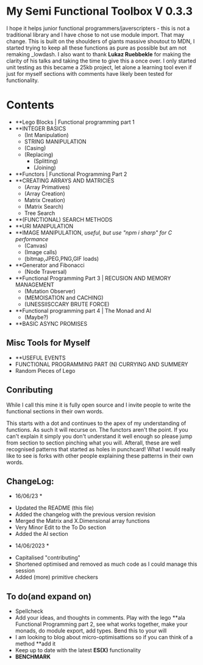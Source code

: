 # My Semi Functional Toolbox V 0.3.3
I hope it helps junior functional programmers/javerscripters - this is not a traditional library and I have chose to not use module import. That may change.
This is built on the shoulders of giants massive shoutout to MDN, I started trying to keep all these functions as pure as possible but am not remaking _lowdash.
 I also want to thank **Lukaz Ruebbekle** for making the clarity of his talks and taking the time to give this a once over. I only started unit testing as this became a 25kb project, let alone a learning tool even if just for myself 
sections with comments have likely been tested for functionality.
# Contents
- **Lego Blocks | Functional programming part 1
- **INTEGER BASICS
  - (Int Manipulation)
  - STRING MANIPULATION
  - (Casing)
  - (Replacing)
    - (Splitting)
    - (Joining)
 - **Functors | Functional Programming Part 2
 - **CREATING ARRAYS AND MATRICIES
    - (Array Primatives)
    - (Array Creation)
    - Matrix Creation)
    - (Matrix Search)
    - Tree Search
  - **(FUNCTIONAL) SEARCH METHODS
  - **URI MANIPULATION
 - **IMAGE MANIPULATION, *useful, but use "npm i sharp" for C performance*
   - (Canvas)
   - (Image calls)
   - (bitmap,JPEG,PNG,GIF loads)
 - **Generator and Fibonacci
   - (Node Traversal)
 - **Functional Programming Part 3 | RECUSION AND MEMORY MANAGEMENT
   - (Mutation Observer)
   - (MEMOISATION and CACHING)
   - (UNESSIISCCARY BRUTE FORCE)
- **Functional programming part 4 | The Monad and AI
   - (Maybe?)
- **BASIC ASYNC PROMISES

## Misc Tools for Myself

- **USEFUL EVENTS
- FUNCTIONAL PROGRAMMING PART (N) CURRYING AND SUMMERY
- Random Pieces of Lego

## Conributing
While I call this mine it is fully open source and I invite people to write the functional sections in their own words.

This starts with a dot and continues to the apex of my understanding of functions. As such it will recurse on. The functors aren't the point.
If you can't explain it simply you don't understand it well enough so please jump from section to section pinching what you will. Afterall, 
these are well recognised patterns that started as holes in punchcard! What I would really like to see is forks with other people explaining
these patterns in their own words.

## ChangeLog: 

* 16/06/23 *

- Updated the README (this file)
- Added the changelog with the previous version revision 
- Merged the Matrix and X.Dimensional array functions
- Very Minor Edit to the To Do section
- Added the AI section

* 14/06/2023 *

- Capitalised "contributing"
- Shortened optimised and removed as much code as I could manage this session
- Added (more) primitive checkers

## To do(and expand on)
- Spellcheck 
- Add your ideas, and thoughts in comments. Play with the lego **ala Functional Programming part 2, see what works together, make your monads, do module export, add types. Bend this to your will
- I am looking to blog about micro-optimisattions so if you can think of a method **add it
- Keep up to date with the latest **ES(X)** functionality
- **BENCHMARK**
